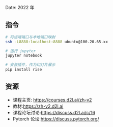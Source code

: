 Date: 2022 年

## 指令

```bash
# 将远端端口与本地端口映射
ssh -L8888:localhost:8888 ubuntu@100.20.65.xx

# 运行 jupyter
jupyter notebook

# 安装插件，作为幻灯片展示
pip install rise
```

## 资源

- 课程主页: https://courses.d2l.ai/zh-v2
- 教材:https://zh-v2.d2l.ai
- 课程论坛讨论:https://discuss.d2l.ai/c/16
- Pytorch 论坛:https://discuss.pytorch.org/
